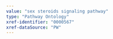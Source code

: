 ```yaml
---
value: "sex steroids signaling pathway"
type: "Pathway Ontology"
xref-identifier: "0000567"
xref-dataSource: "PW"
---
```

